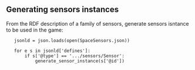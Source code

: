 ## Generating sensors instances

From the RDF description of a family of sensors, generate sensors isntance to be used in the game:

```
   jsonld = json.loads(open(SpaceSensors.json))
   
   for e s in jsonld['defines']:
       if s['@type'] == '.../sensors/Sensor':
           generate_sensor_instance(s['@id'])
```   
   
